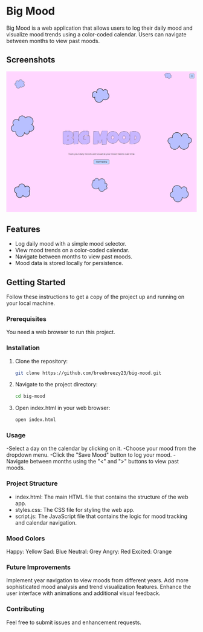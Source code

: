 # Big Mood

Big Mood is a web application that allows users to log their daily mood and visualize mood trends using a color-coded calendar. Users can navigate between months to view past moods.

## Screenshots

![App Screenshot](./images/app-screenshots/screenshot1.png)

## Features

- Log daily mood with a simple mood selector.
- View mood trends on a color-coded calendar.
- Navigate between months to view past moods.
- Mood data is stored locally for persistence.

## Getting Started

Follow these instructions to get a copy of the project up and running on your local machine.

### Prerequisites

You need a web browser to run this project.

### Installation

1. Clone the repository:

   ```bash
   git clone https://github.com/breebreezy23/big-mood.git

2. Navigate to the project directory:

    ```bash
    cd big-mood

3. Open index.html in your web browser:

    ```bash
    open index.html

### Usage
-Select a day on the calendar by clicking on it.
-Choose your mood from the dropdown menu.
-Click the "Save Mood" button to log your mood.
-Navigate between months using the "<" and ">" buttons to view past moods.

### Project Structure
- index.html: The main HTML file that contains the structure of the web app.
- styles.css: The CSS file for styling the web app.
- script.js: The JavaScript file that contains the logic for mood tracking and calendar navigation.

### Mood Colors
Happy: Yellow
Sad: Blue
Neutral: Grey
Angry: Red
Excited: Orange

### Future Improvements
Implement year navigation to view moods from different years.
Add more sophisticated mood analysis and trend visualization features.
Enhance the user interface with animations and additional visual feedback.

### Contributing
Feel free to submit issues and enhancement requests.
